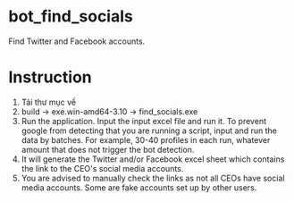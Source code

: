 # bot_find_socials
Find Twitter and Facebook accounts. 

# Instruction

1. Tải thư mục về 
2. build -> exe.win-amd64-3.10 -> find_socials.exe 
3. Run the application. Input the input excel file and run it. To prevent google from detecting that you are running a script, input and run the data by batches. For example, 30-40 profiles in each run, whatever amount that does not trigger the bot detection. 
4. It will generate the Twitter and/or Facebook excel sheet which contains the link to the CEO's social media accounts. 
5. You are advised to manually check the links as not all CEOs have social media accounts. Some are fake accounts set up by other users. 